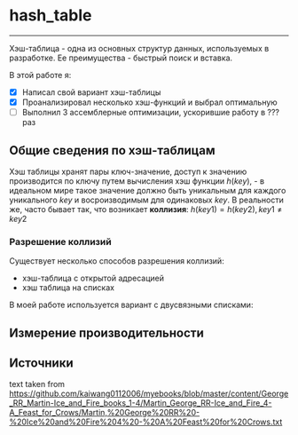 # hash_table
---
Хэш-таблица - одна из основных структур данных, используемых в разработке. Ее преимущества - быстрый поиск и вставка.

В этой работе я:
- [x] Написал свой вариант хэш-таблицы
- [x] Проанализировал несколько хэш-функций и выбрал оптимальную
- [ ] Выполнил 3 ассемблерные оптимизации, ускорившие работу в ??? раз

## Общие сведения по хэш-таблицам
Хэш таблицы хранят пары ключ-значение, доступ к значению производится по ключу путем вычисления хэш функции $h(key)$, - в идеальном мире такое значение должно быть уникальным для каждого уникального $key$ и восроизводимым для одинаковых $key$.
В реальности же, часто бывает так, что возникает **коллизия**: $h(key1) = h(key2), key1 \neq key2$

### Разрешение коллизий

Существует несколько способов разрешения коллизий:

- хэш-таблица с открытой адресацией
- хэш таблица на списках

В моей работе используется вариант с двусвязными списками:

<picture>

  <source media="(prefers-color-scheme: dark)" srcset="img/hash_table_dark.png">
  <source media="(prefers-color-scheme: light)" srcset="img/hash_table_light.png">

</picture>

## Измерение производительности


## Источники
text taken from https://github.com/kaiwang0112006/myebooks/blob/master/content/George_RR_Martin-Ice_and_Fire_books_1-4/Martin_George_RR-Ice_and_Fire_4-A_Feast_for_Crows/Martin,%20George%20RR%20-%20Ice%20and%20Fire%204%20-%20A%20Feast%20for%20Crows.txt